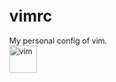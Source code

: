 # vimrc
My personal config of vim.<br>
[<img alt="vim" width="50" height="50" src="https://upload.wikimedia.org/wikipedia/commons/9/9f/Vimlogo.svg"/>](https://www.vim.org/)
